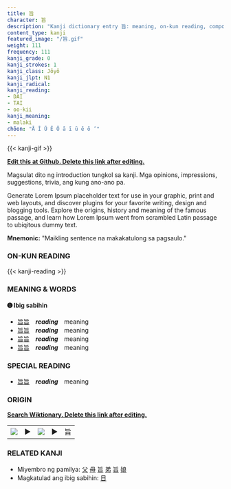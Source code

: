 ```yaml
---
title: 旨
character: 旨
description: "Kanji dictionary entry 旨: meaning, on-kun reading, compounds, origin, related kanji"
content_type: kanji
featured_image: "/旨.gif"
weight: 111
frequency: 111
kanji_grade: 0
kanji_strokes: 1
kanji_class: Jōyō
kanji_jlpt: N1
kanji_radical: 
kanji_reading: 
- DAI
- TAI
- oo-kii
kanji_meaning:
- malaki
chōon: "Ā Ī Ū Ē Ō ā ī ū ē ō ’"
---
```

[//]: # (Don't edit the line below. Kanji animated GIF code is automatically generated.)
{{< kanji-gif >}}

[//]: # (Edit below this line.)

**[Edit this at Github. Delete this link after editing.](https://github.com/tim0g/tim/tree/main/content/kanji/旨/index.md)**

Magsulat dito ng introduction tungkol sa kanji. Mga opinions, impressions, suggestions, trivia, ang kung ano-ano pa.

Generate Lorem Ipsum placeholder text for use in your graphic, print and web layouts, and discover plugins for your favorite writing, design and blogging tools. Explore the origins, history and meaning of the famous passage, and learn how Lorem Ipsum went from scrambled Latin passage to ubiqitous dummy text.
 
**Mnemonic:** "Maikling sentence na makakatulong sa pagsaulo."

### ON-KUN READING

[//]: # (Don't edit the line below. ON-KUN READING code is automatically generated.)
{{< kanji-reading >}}

### MEANING & WORDS

#### ➊ **Ibig sabihin**
  - [旨](../旨)[旨](../旨)　***reading***　meaning
  - [旨](../旨)[旨](../旨)　***reading***　meaning
  - [旨](../旨)[旨](../旨)　***reading***　meaning
  - [旨](../旨)[旨](../旨)　***reading***　meaning

### SPECIAL READING
  - [旨](../旨)[旨](../旨)　***reading***　meaning

### ORIGIN

**[Search Wiktionary. Delete this link after editing.](https://wiktionary.org/wiki/旨)**
<table class="kanji-table"><tr><td>
<img src="60px-旨-bronze.svg.png">
</td><td>▶</td><td>
<img src="60px-旨-oracle.svg.png">
</td><td>▶</td>
<td class="kanji-origin">旨</td>
</tr></table>

### RELATED KANJI
- Miyembro ng pamilya: [父](../父) [母](../母) [旨](../旨) [弟](../弟) [旨](../旨) [娘](../娘)
- Magkatulad ang ibig sabihin: [日](../日)

